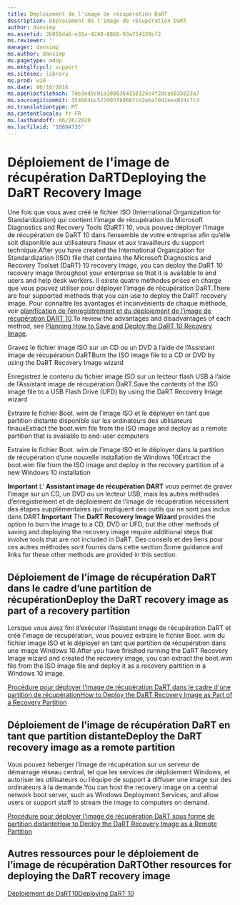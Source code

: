 ```yaml
---
title: Déploiement de l'image de récupération DaRT
description: Déploiement de l'image de récupération DaRT
author: dansimp
ms.assetid: 2b859da6-e31a-4240-8868-93a754328cf2
ms.reviewer: ''
manager: dansimp
ms.author: dansimp
ms.pagetype: mdop
ms.mktglfcycl: support
ms.sitesec: library
ms.prod: w10
ms.date: 06/16/2016
ms.openlocfilehash: 7de3ed9c01a1808364158124c4f2dcab835823a7
ms.sourcegitcommit: 354664bc527d93f80687cd2eba70d1eea024c7c3
ms.translationtype: MT
ms.contentlocale: fr-FR
ms.lasthandoff: 06/26/2020
ms.locfileid: "10804735"
---
```

# <span data-ttu-id="646d0-103">Déploiement de l'image de récupération DaRT</span><span class="sxs-lookup"><span data-stu-id="646d0-103">Deploying the DaRT Recovery Image</span></span>


<span data-ttu-id="646d0-104">Une fois que vous avez créé le fichier ISO (International Organization for Standardization) qui contient l’image de récupération du Microsoft Diagnostics and Recovery Tools (DaRT) 10, vous pouvez déployer l’image de récupération de DaRT 10 dans l’ensemble de votre entreprise afin qu’elle soit disponible aux utilisateurs finaux et aux travailleurs du support technique.</span><span class="sxs-lookup"><span data-stu-id="646d0-104">After you have created the International Organization for Standardization (ISO) file that contains the Microsoft Diagnostics and Recovery Toolset (DaRT) 10 recovery image, you can deploy the DaRT 10 recovery image throughout your enterprise so that it is available to end users and help desk workers.</span></span> <span data-ttu-id="646d0-105">Il existe quatre méthodes prises en charge que vous pouvez utiliser pour déployer l’image de récupération DaRT.</span><span class="sxs-lookup"><span data-stu-id="646d0-105">There are four supported methods that you can use to deploy the DaRT recovery image.</span></span> <span data-ttu-id="646d0-106">Pour connaître les avantages et inconvénients de chaque méthode, voir [planification de l’enregistrement et du déploiement de l’image de récupération DART 10](planning-how-to-save-and-deploy-the-dart-10-recovery-image.md).</span><span class="sxs-lookup"><span data-stu-id="646d0-106">To review the advantages and disadvantages of each method, see [Planning How to Save and Deploy the DaRT 10 Recovery Image](planning-how-to-save-and-deploy-the-dart-10-recovery-image.md).</span></span>

<span data-ttu-id="646d0-107">Gravez le fichier image ISO sur un CD ou un DVD à l’aide de l’Assistant image de récupération DaRT</span><span class="sxs-lookup"><span data-stu-id="646d0-107">Burn the ISO image file to a CD or DVD by using the DaRT Recovery Image wizard</span></span>

<span data-ttu-id="646d0-108">Enregistrez le contenu du fichier image ISO sur un lecteur flash USB à l’aide de l’Assistant image de récupération DaRT.</span><span class="sxs-lookup"><span data-stu-id="646d0-108">Save the contents of the ISO image file to a USB Flash Drive (UFD) by using the DaRT Recovery Image wizard</span></span>

<span data-ttu-id="646d0-109">Extraire le fichier Boot. wim de l’image ISO et le déployer en tant que partition distante disponible sur les ordinateurs des utilisateurs finaux</span><span class="sxs-lookup"><span data-stu-id="646d0-109">Extract the boot.wim file from the ISO image and deploy as a remote partition that is available to end-user computers</span></span>

<span data-ttu-id="646d0-110">Extraire le fichier Boot. wim de l’image ISO et le déployer dans la partition de récupération d’une nouvelle installation de Windows 10</span><span class="sxs-lookup"><span data-stu-id="646d0-110">Extract the boot.wim file from the ISO image and deploy in the recovery partition of a new Windows 10 installation</span></span>

<span data-ttu-id="646d0-111">**Important**  L' **Assistant image de récupération DART** vous permet de graver l’image sur un CD, un DVD ou un lecteur USB, mais les autres méthodes d’enregistrement et de déploiement de l’image de récupération nécessitent des étapes supplémentaires qui impliquent des outils qui ne sont pas inclus dans DART.</span><span class="sxs-lookup"><span data-stu-id="646d0-111">**Important** The **DaRT Recovery Image Wizard** provides the option to burn the image to a CD, DVD or UFD, but the other methods of saving and deploying the recovery image require additional steps that involve tools that are not included in DaRT.</span></span> <span data-ttu-id="646d0-112">Des conseils et des liens pour ces autres méthodes sont fournis dans cette section.</span><span class="sxs-lookup"><span data-stu-id="646d0-112">Some guidance and links for these other methods are provided in this section.</span></span>

 

## <span data-ttu-id="646d0-113">Déploiement de l’image de récupération DaRT dans le cadre d’une partition de récupération</span><span class="sxs-lookup"><span data-stu-id="646d0-113">Deploy the DaRT recovery image as part of a recovery partition</span></span>


<span data-ttu-id="646d0-114">Lorsque vous avez fini d’exécuter l’Assistant image de récupération DaRT et créé l’image de récupération, vous pouvez extraire le fichier Boot. wim du fichier image ISO et le déployer en tant que partition de récupération dans une image Windows 10.</span><span class="sxs-lookup"><span data-stu-id="646d0-114">After you have finished running the DaRT Recovery Image wizard and created the recovery image, you can extract the boot.wim file from the ISO image file and deploy it as a recovery partition in a Windows 10 image.</span></span>

[<span data-ttu-id="646d0-115">Procédure pour déployer l'image de récupération DaRT dans le cadre d'une partition de récupération</span><span class="sxs-lookup"><span data-stu-id="646d0-115">How to Deploy the DaRT Recovery Image as Part of a Recovery Partition</span></span>](how-to-deploy-the-dart-recovery-image-as-part-of-a-recovery-partition-dart-10.md)

## <span data-ttu-id="646d0-116">Déploiement de l’image de récupération DaRT en tant que partition distante</span><span class="sxs-lookup"><span data-stu-id="646d0-116">Deploy the DaRT recovery image as a remote partition</span></span>


<span data-ttu-id="646d0-117">Vous pouvez héberger l’image de récupération sur un serveur de démarrage réseau central, tel que les services de déploiement Windows, et autoriser les utilisateurs ou l’équipe de support à diffuser une image sur des ordinateurs à la demande.</span><span class="sxs-lookup"><span data-stu-id="646d0-117">You can host the recovery image on a central network boot server, such as Windows Deployment Services, and allow users or support staff to stream the image to computers on demand.</span></span>

[<span data-ttu-id="646d0-118">Procédure pour déployer l'image de récupération DaRT sous forme de partition distante</span><span class="sxs-lookup"><span data-stu-id="646d0-118">How to Deploy the DaRT Recovery Image as a Remote Partition</span></span>](how-to-deploy-the-dart-recovery-image-as-a-remote-partition-dart-10.md)

## <span data-ttu-id="646d0-119">Autres ressources pour le déploiement de l’image de récupération DaRT</span><span class="sxs-lookup"><span data-stu-id="646d0-119">Other resources for deploying the DaRT recovery image</span></span>


[<span data-ttu-id="646d0-120">Déploiement de DaRT10</span><span class="sxs-lookup"><span data-stu-id="646d0-120">Deploying DaRT 10</span></span>](deploying-dart-10.md)

 

 





